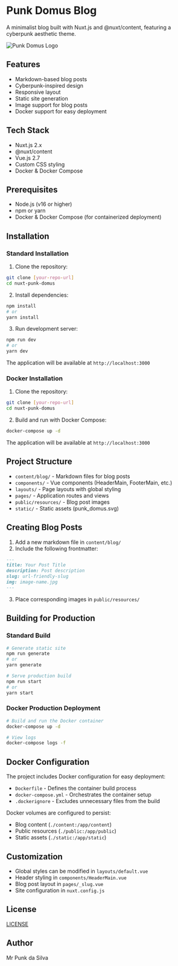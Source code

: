# Punk Domus Blog

A minimalist blog built with Nuxt.js and @nuxt/content, featuring a cyberpunk aesthetic theme.

![Punk Domus Logo](static/punk_domus.svg)

## Features

- Markdown-based blog posts
- Cyberpunk-inspired design
- Responsive layout
- Static site generation
- Image support for blog posts
- Docker support for easy deployment

## Tech Stack

- Nuxt.js 2.x
- @nuxt/content
- Vue.js 2.7
- Custom CSS styling
- Docker & Docker Compose

## Prerequisites

- Node.js (v16 or higher)
- npm or yarn
- Docker & Docker Compose (for containerized deployment)

## Installation

### Standard Installation

1. Clone the repository:
```bash
git clone [your-repo-url]
cd nuxt-punk-domus
```

2. Install dependencies:
```bash
npm install
# or
yarn install
```

3. Run development server:
```bash
npm run dev
# or
yarn dev
```

The application will be available at `http://localhost:3000`

### Docker Installation

1. Clone the repository:
```bash
git clone [your-repo-url]
cd nuxt-punk-domus
```

2. Build and run with Docker Compose:
```bash
docker-compose up -d
```

The application will be available at `http://localhost:3000`

## Project Structure

- `content/blog/` - Markdown files for blog posts
- `components/` - Vue components (HeaderMain, FooterMain, etc.)
- `layouts/` - Page layouts with global styling
- `pages/` - Application routes and views
- `public/resources/` - Blog post images
- `static/` - Static assets (punk_domus.svg)

## Creating Blog Posts

1. Add a new markdown file in `content/blog/`
2. Include the following frontmatter:
```markdown
---
title: Your Post Title
description: Post description
slug: url-friendly-slug
img: image-name.jpg
---
```
3. Place corresponding images in `public/resources/`

## Building for Production

### Standard Build

```bash
# Generate static site
npm run generate
# or
yarn generate

# Serve production build
npm run start
# or
yarn start
```

### Docker Production Deployment

```bash
# Build and run the Docker container
docker-compose up -d

# View logs
docker-compose logs -f
```

## Docker Configuration

The project includes Docker configuration for easy deployment:

- `Dockerfile` - Defines the container build process
- `docker-compose.yml` - Orchestrates the container setup
- `.dockerignore` - Excludes unnecessary files from the build

Docker volumes are configured to persist:
- Blog content (`./content:/app/content`)
- Public resources (`./public:/app/public`)
- Static assets (`./static:/app/static`)

## Customization

- Global styles can be modified in `layouts/default.vue`
- Header styling in `components/HeaderMain.vue`
- Blog post layout in `pages/_slug.vue`
- Site configuration in `nuxt.config.js`

## License

[LICENSE](LICENSE)

## Author

Mr Punk da Silva